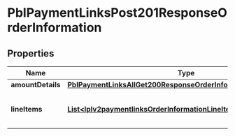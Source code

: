 
# PblPaymentLinksPost201ResponseOrderInformation

## Properties
Name | Type | Description | Notes
------------ | ------------- | ------------- | -------------
**amountDetails** | [**PblPaymentLinksAllGet200ResponseOrderInformationAmountDetails**](PblPaymentLinksAllGet200ResponseOrderInformationAmountDetails.md) |  |  [optional]
**lineItems** | [**List&lt;Iplv2paymentlinksOrderInformationLineItems&gt;**](Iplv2paymentlinksOrderInformationLineItems.md) | List of the line items from the order. |  [optional]



